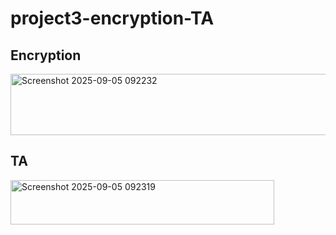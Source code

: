 # project3-encryption-TA

## Encryption
<img width="529" height="98" alt="Screenshot 2025-09-05 092232" src="https://github.com/user-attachments/assets/3de561a2-fa3b-4c30-b358-8de816c92027" />

## TA

<img width="422" height="71" alt="Screenshot 2025-09-05 092319" src="https://github.com/user-attachments/assets/f1231371-97bd-4e7d-820c-05cf59828766" />
